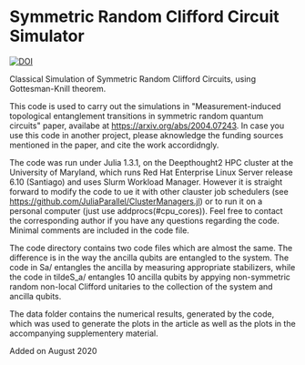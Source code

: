 # Symmetric Random Clifford Circuit Simulator


[![DOI](https://zenodo.org/badge/286619735.svg)](https://zenodo.org/badge/latestdoi/286619735)


Classical Simulation of Symmetric Random Clifford Circuits, using Gottesman-Knill theorem.

This code is used to carry out the simulations in "Measurement-induced topological entanglement transitions in symmetric random quantum circuits" paper, availabe at https://arxiv.org/abs/2004.07243. In case you use this code in another project, please aknowledge the funding sources mentioned in the paper, and cite the work accordidngly.

The code was run under Julia 1.3.1, on the Deepthought2 HPC cluster at the University of Maryland, which runs Red Hat Enterprise Linux Server release 6.10 (Santiago) and uses Slurm Workload Manager. However it is straight forward to modify the code to ue it with other clauster job schedulers (see https://github.com/JuliaParallel/ClusterManagers.jl) or to run it on a personal computer (just use addprocs(#cpu_cores)). Feel free  to contact the corresponding author if you have any questions regarding the code. Minimal comments are included in the code file. 

The code directory contains two code files which are almost the same. The difference is in the way the ancilla qubits are entangled to the system. The code in Sa/ entangles the ancilla by measuring appropriate stabilizers, while the code in tildeS_a/ entangles 10 ancilla qubits by appying non-symmetric random non-local Clifford unitaries to the collection of the system and ancilla qubits.

The data folder contains the numerical results, generated by the code, which was used to generate the plots in the article as well as the plots in the accompanying supplementery material.

Added on August 2020
